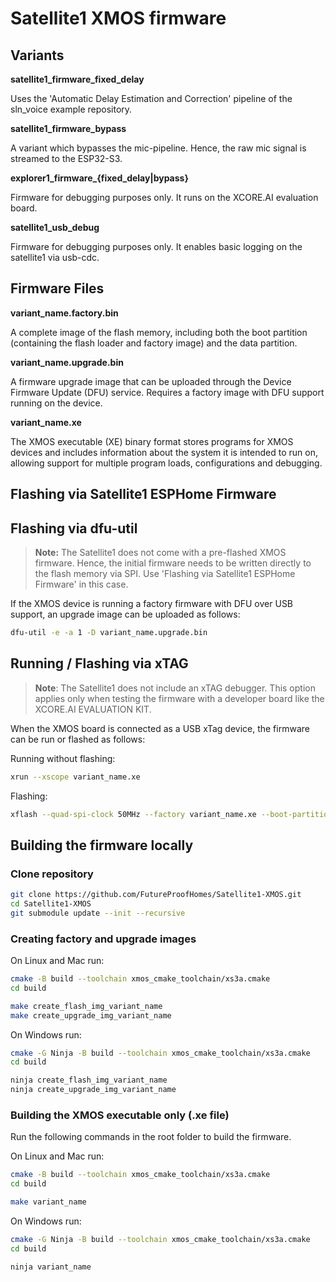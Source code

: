 # Satellite1 XMOS firmware

## Variants
**satellite1_firmware_fixed_delay**

Uses the 'Automatic Delay Estimation and Correction' pipeline of the sln_voice example repository.

**satellite1_firmware_bypass**

A variant which bypasses the mic-pipeline. Hence, the raw mic signal is streamed to the ESP32-S3.

**explorer1_firmware_{fixed_delay|bypass}**

Firmware for debugging purposes only. It runs on the  XCORE.AI evaluation board. 

**satellite1_usb_debug**

Firmware for debugging purposes only. It enables basic logging on the satellite1 via usb-cdc. 

## Firmware Files

**variant_name.factory.bin**

A complete image of the flash memory, including both the boot partition (containing the flash loader and factory image) and the data partition.

**variant_name.upgrade.bin**

A firmware upgrade image that can be uploaded through the Device Firmware Update (DFU) service. Requires a factory image with DFU support running on the device.


**variant_name.xe**

The XMOS executable (XE) binary format stores programs for XMOS devices and includes information about the system it is intended to run on, allowing support for multiple program loads, configurations and debugging.


## Flashing via Satellite1 ESPHome Firmware


## Flashing via dfu-util
> **Note:** The Satellite1 does not come with a pre-flashed XMOS firmware. Hence, the initial firmware needs to be written directly to the flash memory via SPI. Use 'Flashing via Satellite1 ESPHome Firmware' in this case.  


If the XMOS device is running a factory firmware with DFU over USB support, an upgrade image can be uploaded as follows:
```bash
dfu-util -e -a 1 -D variant_name.upgrade.bin
```


## Running / Flashing via xTAG
> **Note**: The Satellite1 does not include an xTAG debugger. This option applies only when testing the firmware with a developer board like the XCORE.AI EVALUATION KIT. 

When the XMOS board is connected as a USB xTag device, the firmware can be run or flashed as follows:

Running without flashing:

```bash
xrun --xscope variant_name.xe
```

Flashing:
```bash
xflash --quad-spi-clock 50MHz --factory variant_name.xe --boot-partition-size 0x100000 --data variant_name_data_partition.bin
```


## Building the firmware locally

### Clone repository

```bash
git clone https://github.com/FutureProofHomes/Satellite1-XMOS.git
cd Satellite1-XMOS
git submodule update --init --recursive
```
### Creating factory and upgrade images

On Linux and Mac run:

```bash
cmake -B build --toolchain xmos_cmake_toolchain/xs3a.cmake
cd build

make create_flash_img_variant_name
make create_upgrade_img_variant_name
```

On Windows run:
```bash
cmake -G Ninja -B build --toolchain xmos_cmake_toolchain/xs3a.cmake
cd build

ninja create_flash_img_variant_name
ninja create_upgrade_img_variant_name
```

### Building the XMOS executable only (.xe file)
Run the following commands in the root folder to build the firmware.

On Linux and Mac run:

```bash
cmake -B build --toolchain xmos_cmake_toolchain/xs3a.cmake
cd build

make variant_name
```

On Windows run:
```bash
cmake -G Ninja -B build --toolchain xmos_cmake_toolchain/xs3a.cmake
cd build

ninja variant_name
```






